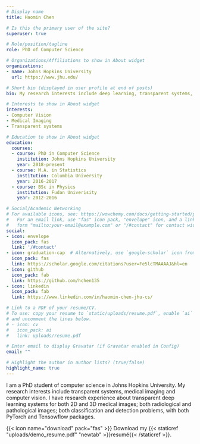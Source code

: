 ```yaml
---
# Display name
title: Haomin Chen

# Is this the primary user of the site?
superuser: true

# Role/position/tagline
role: PhD of Computer Science

# Organizations/Affiliations to show in About widget
organizations:
- name: Johns Hopkins University
  url: https://www.jhu.edu/

# Short bio (displayed in user profile at end of posts)
bio: My research interests include deep learning, transparent systems, medical imaging and computer vision.

# Interests to show in About widget
interests:
- Computer Vision
- Medical Imaging
- Transparent systems

# Education to show in About widget
education:
  courses:
  - course: PhD in Computer Science
    institution: Johns Hopkins University
    year: 2018-present
  - course: M.A. in Statistics
    institution: Columbia University
    year: 2016-2017
  - course: BSc in Physics
    institution: Fudan Univerisity
    year: 2012-2016

# Social/Academic Networking
# For available icons, see: https://wowchemy.com/docs/getting-started/page-builder/#icons
#   For an email link, use "fas" icon pack, "envelope" icon, and a link in the
#   form "mailto:your-email@example.com" or "/#contact" for contact widget.
social:
- icon: envelope
  icon_pack: fas
  link: '/#contact'
- icon: graduation-cap  # Alternatively, use `google-scholar` icon from `ai` icon pack
  icon_pack: fas
  link: https://scholar.google.com/citations?user=Fe5lcTMAAAAJ&hl=en
- icon: github
  icon_pack: fab
  link: https://github.com/hchen135
- icon: linkedin
  icon_pack: fab
  link: https://www.linkedin.com/in/haomin-chen-jhu-cs/

# Link to a PDF of your resume/CV.
# To use: copy your resume to `static/uploads/resume.pdf`, enable `ai` icons in `params.toml`, 
# and uncomment the lines below.
# - icon: cv
#   icon_pack: ai
#   link: uploads/resume.pdf

# Enter email to display Gravatar (if Gravatar enabled in Config)
email: ""

# Highlight the author in author lists? (true/false)
highlight_name: true
---
```


I am a PhD student of computer science in Johns Hopkins University. My research interests include transparent systems, medical imaging and computer vision. I have research experience about transparent deep learning systems for both 2D and 3D medical images; both radiological and pathological images; both classification and detection problems, with both PyTorch and Tensowflow packages.

{{< icon name="download" pack="fas" >}} Download my {{< staticref "uploads/demo_resume.pdf" "newtab" >}}resumé{{< /staticref >}}.

